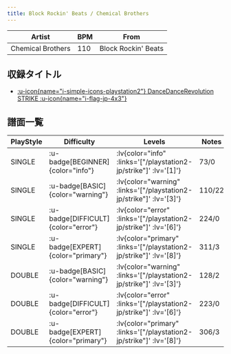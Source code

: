 ```yaml
---
title: Block Rockin' Beats / Chemical Brothers
---
```


|Artist|BPM|From|
|------|---|----|
|Chemical Brothers|110|Block Rockin' Beats|

## 収録タイトル

- [ :u-icon{name="i-simple-icons-playstation2"} DanceDanceRevolution STRIKE :u-icon{name="i-flag-jp-4x3"} ](/playstation2-jp/strike)

## 譜面一覧

|PlayStyle|Difficulty|Levels|Notes|Movie|
|---------|----------|------|-----|-----|
|SINGLE| :u-badge[BEGINNER]{color="info"} | :lv{color="info" :links='["/playstation2-jp/strike"]' :lv='[1]'} |73/0||
|SINGLE| :u-badge[BASIC]{color="warning"} | :lv{color="warning" :links='["/playstation2-jp/strike"]' :lv='[3]'} |110/22||
|SINGLE| :u-badge[DIFFICULT]{color="error"} | :lv{color="error" :links='["/playstation2-jp/strike"]' :lv='[6]'} |224/0||
|SINGLE| :u-badge[EXPERT]{color="primary"} | :lv{color="primary" :links='["/playstation2-jp/strike"]' :lv='[8]'} |311/3||
|DOUBLE| :u-badge[BASIC]{color="warning"} | :lv{color="warning" :links='["/playstation2-jp/strike"]' :lv='[3]'} |128/2||
|DOUBLE| :u-badge[DIFFICULT]{color="error"} | :lv{color="error" :links='["/playstation2-jp/strike"]' :lv='[6]'} |223/0||
|DOUBLE| :u-badge[EXPERT]{color="primary"} | :lv{color="primary" :links='["/playstation2-jp/strike"]' :lv='[8]'} |306/3||
